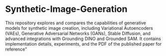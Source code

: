# Synthetic-Image-Generation
This repository explores and compares the capabilities of generative models for synthetic image creation, including Variational Autoencoders (VAEs), Generative Adversarial Networks (GANs), Stable Diffusion, and advanced integrations with Grounding DINO and Grounded SAM. It contains implementation details, experiments, and the PDF of the published paper for reference"

